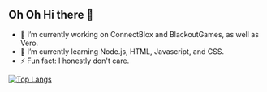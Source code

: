 ## Oh Oh Hi there 👋

- 🔭 I’m currently working on ConnectBlox and BlackoutGames, as well as Vero.
- 🌱 I’m currently learning Node.js, HTML, Javascript, and CSS.
- ⚡ Fun fact: I honestly don't care.

[![Top Langs](https://github-readme-stats.vercel.app/api/?username=dotlyhiyou&theme=dark)](https://github.com/dotlyhiyou)
